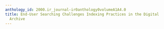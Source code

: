 ```yaml
---
anthology_id: 2000.ir_journal-ir0anthology0volumeA1A4.0
title: End-User Searching Challenges Indexing Practices in the Digital Newspaper Photo
  Archive
---
```

